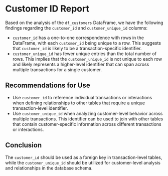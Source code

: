 
# Customer ID Report

Based on the analysis of the `df_customers` DataFrame, we have the following findings regarding the `customer_id` and `customer_unique_id` columns:

- `customer_id` has a one-to-one correspondence with rows in the DataFrame, with each `customer_id` being unique to a row. This suggests that `customer_id` is likely to be a transaction-specific identifier.
- `customer_unique_id` has fewer unique entries than the total number of rows. This implies that the `customer_unique_id` is not unique to each row and likely represents a higher-level identifier that can span across multiple transactions for a single customer.

## Recommendations for Use

- Use `customer_id` to reference individual transactions or interactions when defining relationships to other tables that require a unique transaction-level identifier.
- Use `customer_unique_id` when analyzing customer-level behavior across multiple transactions. This identifier can be used to join with other tables that contain customer-specific information across different transactions or interactions.

## Conclusion

The `customer_id` should be used as a foreign key in transaction-level tables, while the `customer_unique_id` should be utilized for customer-level analysis and relationships in the database schema.
